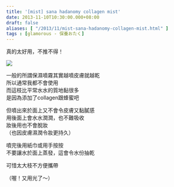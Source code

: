 ```yaml
---
title: '[mist] sana hadanomy collagen mist'
date: 2013-11-10T10:30:00.000+08:00
draft: false
aliases: [ "/2013/11/mist-sana-hadanomy-collagen-mist.html" ]
tags : [glamorous - 保養おたく]
---
```


真的太好用，不推不得！  

![](/images/sanamist.jpg)

一般的所謂保濕噴霧其實越噴皮膚就越乾  
所以通常我都不會使用  
而這枝比平常水水的質地黏很多  
是因為添加了collagen跟蜂蜜吧

  

但噴出來於面上又不會令皮膚又黏膩感  
用後面上會水水潤潤，也不難吸收  
妝後用也不會脫妝  
（也因皮膚濕潤令妝更持久）

  

噴完後用紙巾或用手按按  
不要讓水於面上蒸發，這會令水份抽乾

  

可惜太大枝不方便攜帶    

  

（喔！又用光了～）

